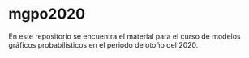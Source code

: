 # mgpo2020
En este repositorio se encuentra el material para el curso de modelos gráficos probabilísticos en el periodo de otoño del 2020.
